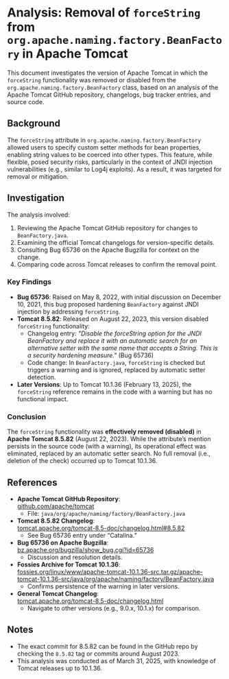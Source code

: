 # Analysis: Removal of `forceString` from `org.apache.naming.factory.BeanFactory` in Apache Tomcat

This document investigates the version of Apache Tomcat in which the `forceString` functionality was removed or disabled from the `org.apache.naming.factory.BeanFactory` class, based on an analysis of the Apache Tomcat GitHub repository, changelogs, bug tracker entries, and source code.

## Background

The `forceString` attribute in `org.apache.naming.factory.BeanFactory` allowed users to specify custom setter methods for bean properties, enabling string values to be coerced into other types. This feature, while flexible, posed security risks, particularly in the context of JNDI injection vulnerabilities (e.g., similar to Log4j exploits). As a result, it was targeted for removal or mitigation.

## Investigation

The analysis involved:
1. Reviewing the Apache Tomcat GitHub repository for changes to `BeanFactory.java`.
2. Examining the official Tomcat changelogs for version-specific details.
3. Consulting Bug 65736 on the Apache Bugzilla for context on the change.
4. Comparing code across Tomcat releases to confirm the removal point.

### Key Findings

- **Bug 65736**: Raised on May 8, 2022, with initial discussion on December 10, 2021, this bug proposed hardening `BeanFactory` against JNDI injection by addressing `forceString`.
- **Tomcat 8.5.82**: Released on August 22, 2023, this version disabled `forceString` functionality:
  - Changelog entry: _"Disable the forceString option for the JNDI BeanFactory and replace it with an automatic search for an alternative setter with the same name that accepts a String. This is a security hardening measure."_ (Bug 65736)
  - Code change: In `BeanFactory.java`, `forceString` is checked but triggers a warning and is ignored, replaced by automatic setter detection.
- **Later Versions**: Up to Tomcat 10.1.36 (February 13, 2025), the `forceString` reference remains in the code with a warning but has no functional impact.

### Conclusion

The `forceString` functionality was **effectively removed (disabled)** in **Apache Tomcat 8.5.82** (August 22, 2023). While the attribute’s mention persists in the source code (with a warning), its operational effect was eliminated, replaced by an automatic setter search. No full removal (i.e., deletion of the check) occurred up to Tomcat 10.1.36.

## References

- **Apache Tomcat GitHub Repository**:  
  [github.com/apache/tomcat](https://github.com/apache/tomcat)  
  - File: `java/org/apache/naming/factory/BeanFactory.java`
- **Tomcat 8.5.82 Changelog**:  
  [tomcat.apache.org/tomcat-8.5-doc/changelog.html#8.5.82](https://tomcat.apache.org/tomcat-8.5-doc/changelog.html)  
  - See Bug 65736 entry under “Catalina.”
- **Bug 65736 on Apache Bugzilla**:  
  [bz.apache.org/bugzilla/show_bug.cgi?id=65736](https://bz.apache.org/bugzilla/show_bug.cgi?id=65736)  
  - Discussion and resolution details.
- **Fossies Archive for Tomcat 10.1.36**:  
  [fossies.org/linux/www/apache-tomcat-10.1.36-src.tar.gz/apache-tomcat-10.1.36-src/java/org/apache/naming/factory/BeanFactory.java](https://fossies.org/linux/www/apache-tomcat-10.1.36-src.tar.gz/apache-tomcat-10.1.36-src/java/org/apache/naming/factory/BeanFactory.java)  
  - Confirms persistence of the warning in later versions.
- **General Tomcat Changelog**:  
  [tomcat.apache.org/tomcat-8.5-doc/changelog.html](https://tomcat.apache.org/tomcat-8.5-doc/changelog.html)  
  - Navigate to other versions (e.g., 9.0.x, 10.1.x) for comparison.

## Notes

- The exact commit for 8.5.82 can be found in the GitHub repo by checking the `8.5.82` tag or commits around August 2023.
- This analysis was conducted as of March 31, 2025, with knowledge of Tomcat releases up to 10.1.36.
